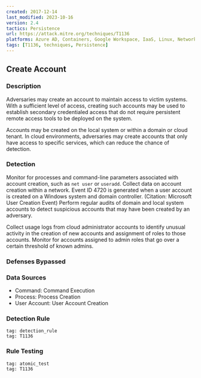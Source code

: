 ```yaml
---
created: 2017-12-14
last_modified: 2023-10-16
version: 2.4
tactics: Persistence
url: https://attack.mitre.org/techniques/T1136
platforms: Azure AD, Containers, Google Workspace, IaaS, Linux, Network, Office 365, SaaS, Windows, macOS
tags: [T1136, techniques, Persistence]
---
```


## Create Account

### Description

Adversaries may create an account to maintain access to victim systems. With a sufficient level of access, creating such accounts may be used to establish secondary credentialed access that do not require persistent remote access tools to be deployed on the system.

Accounts may be created on the local system or within a domain or cloud tenant. In cloud environments, adversaries may create accounts that only have access to specific services, which can reduce the chance of detection.

### Detection

Monitor for processes and command-line parameters associated with account creation, such as <code>net user</code> or <code>useradd</code>. Collect data on account creation within a network. Event ID 4720 is generated when a user account is created on a Windows system and domain controller. (Citation: Microsoft User Creation Event) Perform regular audits of domain and local system accounts to detect suspicious accounts that may have been created by an adversary.

Collect usage logs from cloud administrator accounts to identify unusual activity in the creation of new accounts and assignment of roles to those accounts. Monitor for accounts assigned to admin roles that go over a certain threshold of known admins.

### Defenses Bypassed



### Data Sources

  - Command: Command Execution
  -  Process: Process Creation
  -  User Account: User Account Creation
### Detection Rule

```query
tag: detection_rule
tag: T1136
```

### Rule Testing

```query
tag: atomic_test
tag: T1136
```
